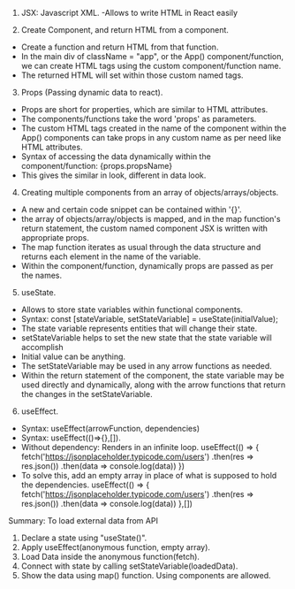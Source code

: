 1. JSX: Javascript XML.
-Allows to write HTML in React easily

2. Create Component, and return HTML from a component.
- Create a function and return HTML from that function.
- In the main div of className = "app", or the App() component/function, we can create HTML tags using the custom component/function name.
- The returned HTML will set within those custom named tags.

3. Props (Passing dynamic data to react).
- Props are short for properties, which are similar to HTML attributes.
- The components/functions take the word 'props' as parameters.
- The custom HTML tags created in the name of the component within the App() components can take props in any custom name as per need like HTML attributes.
- Syntax of accessing the data dynamically within the component/function:
{props.propsName}
- This gives the similar in look, different in data look.

4. Creating multiple components from an array of objects/arrays/objects.
- A new and certain code snippet can be contained within '{}'.
- the array of objects/array/objects is mapped, and in the map function's return statement, the custom named component JSX is written with appropriate props.
- The map function iterates as usual through the data structure and returns each element in the name of the variable.
- Within the component/function, dynamically props are passed as per the names.

5. useState.
- Allows to store state variables within functional components.
- Syntax: const [stateVariable, setStateVariable] = useState(initialValue);
- The state variable represents entities that will change their state.
- setStateVariable helps to set the new state that the state variable will accomplish
- Initial value can be anything.
- The setStateVariable may be used in any arrow functions as needed.
- Within the return statement of the component,
the state variable may be used directly and dynamically, along with the arrow functions that return the changes in the setStateVariable.

6. useEffect.
- Syntax: useEffect(arrowFunction, dependencies)
- Syntax: useEffect(()=>{},[]).
- Without dependency: Renders in an infinite loop.
useEffect(() => {
    fetch('https://jsonplaceholder.typicode.com/users')
      .then(res => res.json())
      .then(data => console.log(data))
})
- To solve this, add an empty array in place of what is supposed to hold the dependencies.
useEffect(() => {
    fetch('https://jsonplaceholder.typicode.com/users')
      .then(res => res.json())
      .then(data => console.log(data))
},[])


Summary: To load external data from API
1. Declare a state using "useState()".
2. Apply useEffect(anonymous function, empty array).
3. Load Data inside the anonymous function(fetch).
4. Connect with state by calling setStateVariable(loadedData).
5. Show the data using map() function. Using components are allowed.

